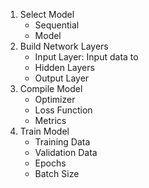 1. Select Model
    - Sequential
    - Model
2. Build Network Layers
    - Input Layer: Input data to
    - Hidden Layers
    - Output Layer
3. Compile Model
    - Optimizer
    - Loss Function
    - Metrics
4. Train Model
    - Training Data
    - Validation Data
    - Epochs
    - Batch Size
